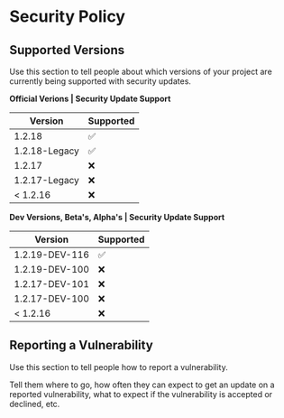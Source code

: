 # Security Policy

## Supported Versions

Use this section to tell people about which versions of your project are
currently being supported with security updates.

**Official Verions | Security Update Support**

| Version      | Supported          |
|--------------|--------------------|
| 1.2.18       | :white_check_mark: |
| 1.2.18-Legacy | :white_check_mark: |
| 1.2.17       | :x:                |
| 1.2.17-Legacy | :x:                |
| < 1.2.16     | :x:                |

**Dev Versions, Beta's, Alpha's | Security Update Support**

| Version        | Supported          |
|----------------| ------------------ |
| 1.2.19-DEV-116 | :white_check_mark: |
| 1.2.19-DEV-100 | :x:                |
| 1.2.17-DEV-101 | :x:                |
| 1.2.17-DEV-100 | :x:                |
| < 1.2.16       | :x:                |

## Reporting a Vulnerability

Use this section to tell people how to report a vulnerability.

Tell them where to go, how often they can expect to get an update on a
reported vulnerability, what to expect if the vulnerability is accepted or
declined, etc.
